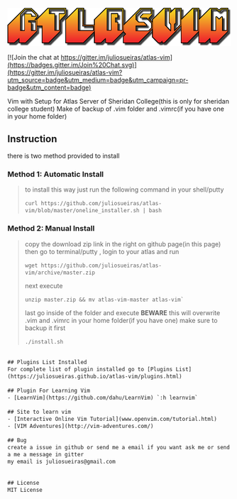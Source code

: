 ![logo](https://raw.githubusercontent.com/juliosueiras/atlas-vim/master/img/logo.png)


[![Join the chat at https://gitter.im/juliosueiras/atlas-vim](https://badges.gitter.im/Join%20Chat.svg)](https://gitter.im/juliosueiras/atlas-vim?utm_source=badge&utm_medium=badge&utm_campaign=pr-badge&utm_content=badge)

Vim with Setup for Atlas Server of Sheridan College(this is only for sheridan college student)
Make of backup of .vim folder and .vimrc(if you have one in your home folder)

## Instruction
there is two method provided to install

### Method 1: Automatic Install
> to install this way just run the following command in your shell/putty
> 
> ~~~shell
> curl https://github.com/juliosueiras/atlas-vim/blob/master/oneline_installer.sh | bash
> ~~~

### Method 2: Manual Install
> copy the download zip link in the right on github page(in this page)
> then go to terminal/putty , login to your atlas and run
> 
> ~~~shell
> wget https://github.com/juliosueiras/atlas-vim/archive/master.zip
> ~~~
> 
> next execute
> 
> ~~~shell
> unzip master.zip && mv atlas-vim-master atlas-vim`
> ~~~
> 
> last go inside of the folder and execute **BEWARE** this will overwrite .vim and .vimrc in your home folder(if you have one) make sure to backup it first
> 
> ~~~shell
> ./install.sh
~~~

## Plugins List Installed
For complete list of plugin installed go to [Plugins List](https://juliosueiras.github.io/atlas-vim/plugins.html)

## Plugin For Learning Vim
- [LearnVim](https://github.com/dahu/LearnVim) `:h learnvim`

## Site to learn vim
- [Interactive Online Vim Tutorial](www.openvim.com/tutorial.html)
- [VIM Adventures](http://vim-adventures.com/)

## Bug
create a issue in github or send me a email if you want ask me or send a me a message in gitter
my email is juliosueiras@gmail.com


## License
MIT License
